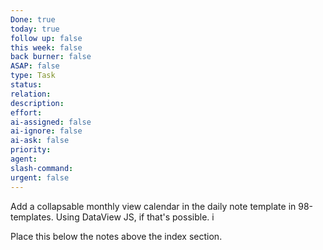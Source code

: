 ```yaml
---
Done: true
today: true
follow up: false
this week: false
back burner: false
ASAP: false
type: Task
status:
relation:
description:
effort:
ai-assigned: false
ai-ignore: false
ai-ask: false
priority:
agent:
slash-command:
urgent: false
---
```

Add a collapsable monthly view calendar in the daily note template in 98-templates. Using DataView JS, if that's possible. i

Place this below the notes above the index section.
